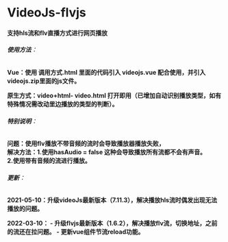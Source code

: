 # VideoJs-flvjs

#### 支持hls流和flv直播方式进行网页播放

###### **使用方法**：

**Vue：使用 调用方式.html 里面的代码引入 videojs.vue 配合使用，并引入videojs.zip里面的js文件。**

**原生方式：video+html- video.html 打开即用（已增加自动识别播放类型，如有特殊情况需改动里边播放的类型的判断）。**

###### **特别说明**：

**问题：使用flv播放不带音频的流时会导致播放器播放失败，  
解决方法：1.使用hasAudio = false 这种会导致播放所有流都不会有声音。  
2.使用带有音频的流进行播放。**  

###### **更新**：

**2021-05-10：升级videoJs最新版本（7.11.3），解决播放hls流时偶发出现无法播放的问题。**

**2022-03-10：
            - 升级flvjs最新版本（1.6.2），解决播放flv流，切换地址，之前的流还在拉问题。
            - 更新vue组件节流reload功能。**
